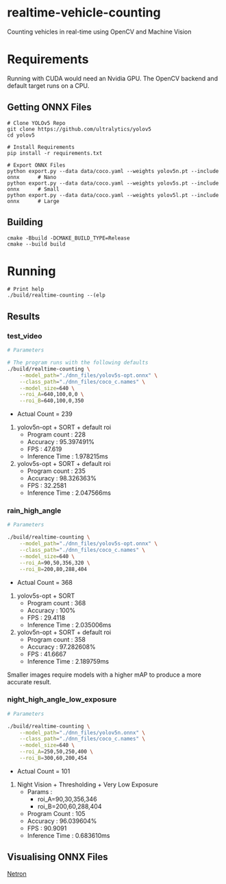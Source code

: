 # realtime-vehicle-counting

Counting vehicles in real-time using OpenCV and Machine Vision

# Requirements

Running with CUDA would need an Nvidia GPU. The OpenCV backend and default target runs on a CPU.

## Getting ONNX Files

```
# Clone YOLOv5 Repo
git clone https://github.com/ultralytics/yolov5
cd yolov5

# Install Requirements
pip install -r requirements.txt

# Export ONNX Files
python export.py --data data/coco.yaml --weights yolov5n.pt --include onnx      # Nano
python export.py --data data/coco.yaml --weights yolov5s.pt --include onnx      # Small
python export.py --data data/coco.yaml --weights yolov5l.pt --include onnx      # Large
```

## Building

```
cmake -Bbuild -DCMAKE_BUILD_TYPE=Release
cmake --build build
```

# Running

```
# Print help
./build/realtime-counting --(elp
```

## Results

### test_video

```bash
# Parameters

# The program runs with the following defaults
./build/realtime-counting \
    --model_path="./dnn_files/yolov5s-opt.onnx" \
    --class_path="./dnn_files/coco_c.names" \
    --model_size=640 \
    --roi_A=640,100,0,0 \
    --roi_B=640,100,0,350
```

- Actual Count = 239

1. yolov5n-opt + SORT + default roi
   - Program count : 228
   - Accuracy : 95.397491%
   - FPS : 47.619
   - Inference Time : 1.978215ms
2. yolov5s-opt + SORT + default roi
   - Program count : 235
   - Accuracy : 98.326363%
   - FPS : 32.2581
   - Inference Time : 2.047566ms

### rain_high_angle

```bash
# Parameters

./build/realtime-counting \
    --model_path="./dnn_files/yolov5s-opt.onnx" \
    --class_path="./dnn_files/coco_c.names" \
    --model_size=640 \
    --roi_A=90,50,356,320 \
    --roi_B=200,80,288,404
```

- Actual Count = 368

1. yolov5s-opt + SORT
   - Program count : 368
   - Accuracy : 100%
   - FPS : 29.4118
   - Inference Time : 2.035006ms
2. yolov5n-opt + SORT + default roi
   - Program count : 358
   - Accuracy : 97.282608%
   - FPS : 41.6667
   - Inference Time : 2.189759ms

Smaller images require models with a higher mAP to produce a more accurate result.

### night_high_angle_low_exposure

```bash
# Parameters

./build/realtime-counting \
    --model_path="./dnn_files/yolov5n.onnx" \
    --class_path="./dnn_files/coco_c.names" \
    --model_size=640 \
    --roi_A=250,50,250,400 \
    --roi_B=300,60,200,454
```

- Actual Count = 101

1. Night Vision + Thresholding + Very Low Exposure
   - Params :
     - roi_A=90,30,356,346
     - roi_B=200,60,288,404
   - Program Count : 105
   - Accuracy : 96.039604%
   - FPS : 90.9091
   - Inference Time : 0.683610ms

## Visualising ONNX Files

[Netron](https://netron.app/)
